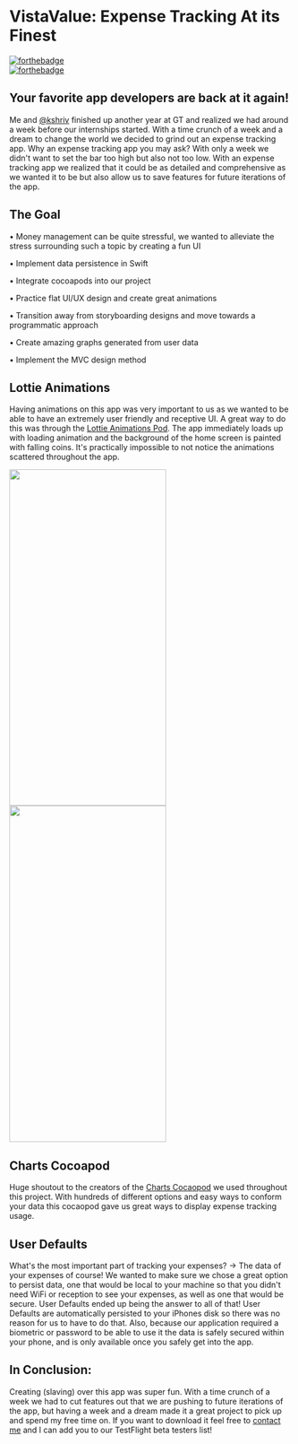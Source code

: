 # VistaValue: Expense Tracking At its Finest
[![forthebadge](http://forthebadge.com/images/badges/made-with-swift.svg)](http://forthebadge.com)	
[![forthebadge](http://forthebadge.com/images/badges/built-with-love.svg)](http://forthebadge.com)

## Your favorite app developers are back at it again!
Me and [@kshriv](https://github.com/kshriv) finished up another year at GT and realized we had around a week before our internships started. With a time crunch of a week and a dream to change the world we decided to grind out an expense tracking app. Why an expense tracking app you may ask? With only a week we didn't want to set the bar too high but also not too low. With an expense tracking app we realized that it could be as detailed and comprehensive as we wanted it to be but also allow us to save features for future iterations of the app. 

## The Goal

• Money management can be quite stressful, we wanted to alleviate the stress surrounding such a topic by creating a fun UI

• Implement data persistence in Swift

• Integrate cocoapods into our project

• Practice flat UI/UX design and create great animations

• Transition away from storyboarding designs and move towards a programmatic approach

• Create amazing graphs generated from user data

• Implement the MVC design method



## Lottie Animations
Having animations on this app was very important to us as we wanted to be able to have an extremely user friendly and receptive UI. A great way to do this was through the [Lottie Animations Pod](https://lottiefiles.com/). The app immediately loads up with loading animation and the background of the home screen is painted with falling coins. It's practically impossible to not notice the animations scattered throughout the app.  

<img src="https://media.giphy.com/media/Y1wUJdoH62pOZ6E4N7/giphy.gif" width="280" height="600" img align="left">
<img src="https://media.giphy.com/media/Rk2Q2FSCppPeuIMm1g/giphy.gif" width="280" height="600" img align="center">












## Charts Cocoapod
Huge shoutout to the creators of the [Charts Cocaopod](https://cocoapods.org/pods/charts) we used throughout this project. With hundreds of different options and easy ways to conform your data this cocaopod gave us great ways to display expense tracking usage.

## User Defaults
What's the most important part of tracking your expenses? -> The data of your expenses of course! We wanted to make sure we chose a great option to persist data, one that would be local to your machine so that you didn't need WiFi or reception to see your expenses, as well as one that would be secure. User Defaults ended up being the answer to all of that! User Defaults are automatically persisted to your iPhones disk so there was no reason for us to have to do that. Also, because our application required a biometric or password to be able to use it the data is safely secured within your phone, and is only available once you safely get into the app.

 
 
 
## In Conclusion:
Creating (slaving) over this app was super fun. With a time crunch of a week we had to cut features out that we are pushing to future iterations of the app, but having a week and a dream made it a great project to pick up and spend my free time on. If you want to download it feel free to [contact me](https://github.com/thearijain/Resume/blob/master/Resume_AriJain.pdf) and I can add you to our TestFlight beta testers list!
